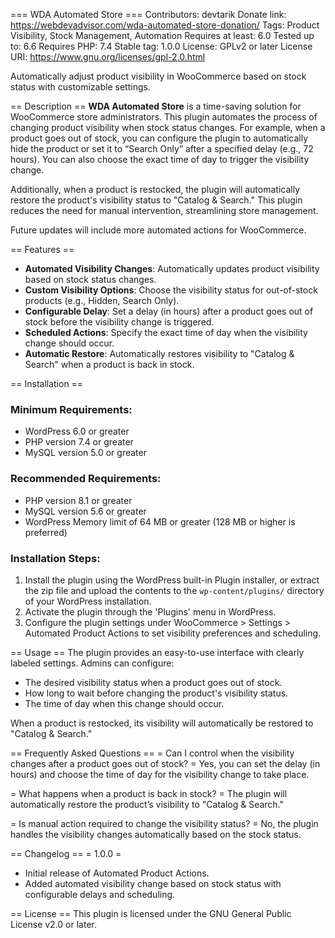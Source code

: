 === WDA Automated Store ===
Contributors: devtarik
Donate link: https://webdevadvisor.com/wda-automated-store-donation/
Tags: Product Visibility, Stock Management, Automation
Requires at least: 6.0
Tested up to: 6.6
Requires PHP: 7.4
Stable tag: 1.0.0
License: GPLv2 or later
License URI: https://www.gnu.org/licenses/gpl-2.0.html

Automatically adjust product visibility in WooCommerce based on stock status with customizable settings.

== Description ==
**WDA Automated Store** is a time-saving solution for WooCommerce store administrators. This plugin automates the process of changing product visibility when stock status changes. For example, when a product goes out of stock, you can configure the plugin to automatically hide the product or set it to “Search Only” after a specified delay (e.g., 72 hours). You can also choose the exact time of day to trigger the visibility change.

Additionally, when a product is restocked, the plugin will automatically restore the product's visibility status to "Catalog & Search." This plugin reduces the need for manual intervention, streamlining store management.

Future updates will include more automated actions for WooCommerce.

== Features ==
* **Automated Visibility Changes**: Automatically updates product visibility based on stock status changes.
* **Custom Visibility Options**: Choose the visibility status for out-of-stock products (e.g., Hidden, Search Only).
* **Configurable Delay**: Set a delay (in hours) after a product goes out of stock before the visibility change is triggered.
* **Scheduled Actions**: Specify the exact time of day when the visibility change should occur.
* **Automatic Restore**: Automatically restores visibility to "Catalog & Search" when a product is back in stock.

== Installation ==
### Minimum Requirements:
* WordPress 6.0 or greater
* PHP version 7.4 or greater
* MySQL version 5.0 or greater

### Recommended Requirements:
* PHP version 8.1 or greater
* MySQL version 5.6 or greater
* WordPress Memory limit of 64 MB or greater (128 MB or higher is preferred)

### Installation Steps:
1. Install the plugin using the WordPress built-in Plugin installer, or extract the zip file and upload the contents to the `wp-content/plugins/` directory of your WordPress installation.
2. Activate the plugin through the 'Plugins' menu in WordPress.
3. Configure the plugin settings under WooCommerce > Settings > Automated Product Actions to set visibility preferences and scheduling.

== Usage ==
The plugin provides an easy-to-use interface with clearly labeled settings. Admins can configure:
- The desired visibility status when a product goes out of stock.
- How long to wait before changing the product's visibility status.
- The time of day when this change should occur.

When a product is restocked, its visibility will automatically be restored to "Catalog & Search."

== Frequently Asked Questions ==
= Can I control when the visibility changes after a product goes out of stock? =
Yes, you can set the delay (in hours) and choose the time of day for the visibility change to take place.

= What happens when a product is back in stock? =
The plugin will automatically restore the product’s visibility to "Catalog & Search."

= Is manual action required to change the visibility status? =
No, the plugin handles the visibility changes automatically based on the stock status.

== Changelog ==
= 1.0.0 =
* Initial release of Automated Product Actions.
* Added automated visibility change based on stock status with configurable delays and scheduling.

== License ==
This plugin is licensed under the GNU General Public License v2.0 or later.
